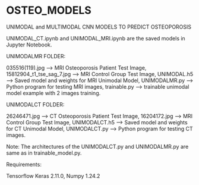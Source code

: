 # OSTEO_MODELS
UNIMODAL and MULTIMODAL CNN MODELS TO PREDICT OSTEOPOROSIS

UNIMODAL_CT.ipynb and UNIMODAL_MRI.ipynb are the saved models in Jupyter Notebook.


UNIMODALMR FOLDER: 

035516(119).jpg --> MRI Osteoporosis Patient Test Image, 
15812904_t1_tse_sag_7.jpg --> MRI Control Group Test Image, 
UNIMODAL.h5 --> Saved model and weights for MRI Unimodal Model, 
UNIMODALMR.py --> Python program for testing MRI images,
trainable.py --> trainable unimodal model example with 2 images training.


UNIMODALCT FOLDER: 

26246471.jpg --> CT Osteoporosis Patient Test Image, 
16204172.jpg --> MRI Control Group Test Image, 
UNIMODALCT.h5 --> Saved model and weights for CT Unimodal Model, 
UNIMODALCT.py --> Python program for testing CT images.


Note: The architectures of the UNIMODALCT.py and UNIMODALMR.py are same as in trainable_model.py.


Requirements:

Tensorflow Keras 2.11.0, Numpy 1.24.2
